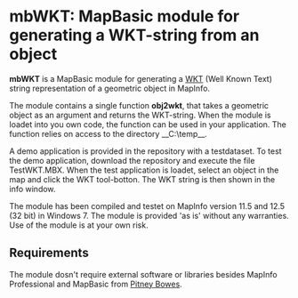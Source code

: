# mbWKT: MapBasic module for generating a WKT-string from an object

**mbWKT** is a MapBasic module for generating a <a href="http://www.opengeospatial.org/standards/sfa">WKT</a> (Well Known Text) string representation of a geometric object in MapInfo.

The module contains a single function **obj2wkt**, that takes a geometric object as an argument and returns the WKT-string. When the module is loadet into you own code, the function can be used in your application. The function relies on access to the directory __C:\temp\__.

A demo application is provided in the repository with a testdataset. To test the demo application, download the repository and execute the file TestWKT.MBX. When the test application is loadet, select an object in the map and click the WKT tool-botton. The WKT string is then shown in the info window.

The module has been compiled and testet on MapInfo version 11.5 and 12.5 (32 bit) in Windows 7. The module is provided 'as is' without any warranties. Use of the module is at your own risk.

## Requirements

The module dosn't require external software or libraries besides MapInfo Professional and MapBasic from <a href="http://www.pitneybowes.com/us/location-intelligence/geographic-information-systems/mapinfo-pro.html">Pitney Bowes</a>.



